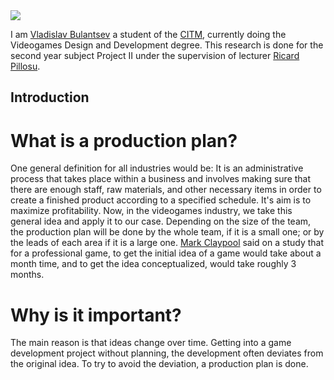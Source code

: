 <img src="https://i.imgur.com/Ye4Jtu6.png">

I am [Vladislav Bulantsev](https://www.linkedin.com/in/vladislav-bulantsev-357281166/) a student of the [CITM](https://www.citm.upc.edu), currently doing the Videogames Design and Development degree. This research is done for the second year subject Project II under the supervision of lecturer [Ricard Pillosu](https://www.linkedin.com/in/ricardpillosu/).

## Introduction

# What is a production plan?

One general definition for all industries would be: It is an administrative process that takes place within a business and involves making sure that there are enough staff, raw materials, and other necessary items in order to create a finished product according to a specified schedule. It's  aim is to maximize profitability.
Now, in the videogames industry, we take this general idea and apply it to our case. Depending on the size of the team, the production plan will be done by the whole team, if it is a small one; or by the leads of each area if it is a large one. 
[Mark Claypool](https://www.wpi.edu/people/faculty/claypool) said on a study that for a professional game, to get the initial idea of a game would take about a month time, and to get the idea conceptualized, would take roughly 3 months.

# Why is it important?

The main reason is that ideas change over time. Getting into a game development project without planning, the development often deviates from the original idea. To try to avoid the deviation, a production plan is done.
